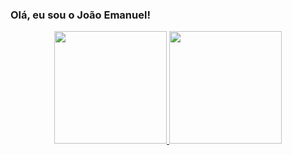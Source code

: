 ### Olá, eu sou o João Emanuel!

<div align="center">
  <a href="https://github.com/joaoespacheco">
  <img height="180em" src="https://github-readme-stats.vercel.app/api?username=joaoespacheco&show_icons=true&theme=dark&include_all_commits=true&count_private=true&bg_color=DEG,000080,4682B4&text_color=F8F8FF"/>
  <img height="180em" src="https://github-readme-stats.vercel.app/api/top-langs/?username=joaoespacheco&layout=compact&langs_count=7&theme=dark&bg_color=DEG,000080,4682B4&text_color=F8F8FF"/>
</div>

<!--
**joaoespacheco/joaoespacheco** is a ✨ _special_ ✨ repository because its `README.md` (this file) appears on your GitHub profile.

Here are some ideas to get you started:

- 🔭 I’m currently working on ...
- 🌱 I’m currently learning ...
- 👯 I’m looking to collaborate on ...
- 🤔 I’m looking for help with ...
- 💬 Ask me about ...
- 📫 How to reach me: ...
- 😄 Pronouns: ...
- ⚡ Fun fact: ...
-->
